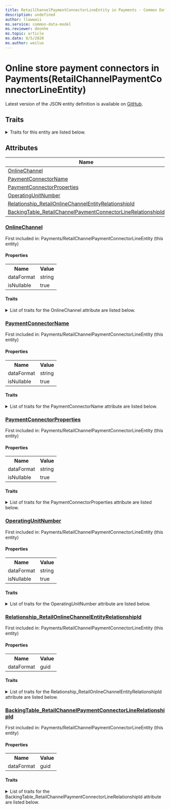 ```yaml
---
title: RetailChannelPaymentConnectorLineEntity in Payments - Common Data Model | Microsoft Docs
description: undefined
author: llawwaii
ms.service: common-data-model
ms.reviewer: deonhe
ms.topic: article
ms.date: 8/5/2020
ms.author: weiluo
---
```


# Online store payment connectors in Payments(RetailChannelPaymentConnectorLineEntity)

  
 Latest version of the JSON entity definition is available on <a href="https://github.com/Microsoft/CDM/tree/master/schemaDocuments/core/operationsCommon/Entities/Commerce/Payments/RetailChannelPaymentConnectorLineEntity.cdm.json" target="_blank">GitHub</a>.  

## Traits

<details>
<summary>Traits for this entity are listed below.  
</summary>

**is.CDM.entityVersion**  
  <table><tr><th>Parameter</th><th>Value</th><th>Data type</th><th>Explanation</th></tr><tr><td>versionNumber</td><td>"1.0"</td><td>string</td><td>semantic version number of the entity</td></tr></table>

**is.application.releaseVersion**  
  <table><tr><th>Parameter</th><th>Value</th><th>Data type</th><th>Explanation</th></tr><tr><td>releaseVersion</td><td>"10.0.13.0"</td><td>string</td><td>semantic version number of the application introducing this entity</td></tr></table>

**is.localized.displayedAs**  
  Holds the list of language specific display text for an object.  <table><tr><th>Parameter</th><th>Value</th><th>Data type</th><th>Explanation</th></tr><tr><td>localizedDisplayText</td><td><table><tr><th>languageTag</th><th>displayText</th></tr><tr><td>en</td><td>Online store payment connectors</td></tr></table></td><td>entity</td><td>a reference to the constant entity holding the list of localized text</td></tr></table>

</details>

## Attributes

|Name|Description|First Included in Instance|
|---|---|---|
|[OnlineChannel](#OnlineChannel)||<a href="RetailChannelPaymentConnectorLineEntity.md" target="_blank">Payments/RetailChannelPaymentConnectorLineEntity</a>|
|[PaymentConnectorName](#PaymentConnectorName)||<a href="RetailChannelPaymentConnectorLineEntity.md" target="_blank">Payments/RetailChannelPaymentConnectorLineEntity</a>|
|[PaymentConnectorProperties](#PaymentConnectorProperties)||<a href="RetailChannelPaymentConnectorLineEntity.md" target="_blank">Payments/RetailChannelPaymentConnectorLineEntity</a>|
|[OperatingUnitNumber](#OperatingUnitNumber)||<a href="RetailChannelPaymentConnectorLineEntity.md" target="_blank">Payments/RetailChannelPaymentConnectorLineEntity</a>|
|[Relationship_RetailOnlineChannelEntityRelationshipId](#Relationship_RetailOnlineChannelEntityRelationshipId)||<a href="RetailChannelPaymentConnectorLineEntity.md" target="_blank">Payments/RetailChannelPaymentConnectorLineEntity</a>|
|[BackingTable_RetailChannelPaymentConnectorLineRelationshipId](#BackingTable_RetailChannelPaymentConnectorLineRelationshipId)||<a href="RetailChannelPaymentConnectorLineEntity.md" target="_blank">Payments/RetailChannelPaymentConnectorLineEntity</a>|

### <a href=#OnlineChannel name="OnlineChannel">OnlineChannel</a>

First included in: Payments/RetailChannelPaymentConnectorLineEntity (this entity)  

#### Properties

<table><tr><th>Name</th><th>Value</th></tr><tr><td>dataFormat</td><td>string</td></tr><tr><td>isNullable</td><td>true</td></tr></table>

#### Traits

<details>
<summary>List of traits for the OnlineChannel attribute are listed below.</summary>

**is.dataFormat.character**  
**is.dataFormat.big**  
**is.dataFormat.array**  
**is.nullable**  
The attribute value may be set to NULL.  

**is.dataFormat.character**  
**is.dataFormat.array**  
</details>

### <a href=#PaymentConnectorName name="PaymentConnectorName">PaymentConnectorName</a>

First included in: Payments/RetailChannelPaymentConnectorLineEntity (this entity)  

#### Properties

<table><tr><th>Name</th><th>Value</th></tr><tr><td>dataFormat</td><td>string</td></tr><tr><td>isNullable</td><td>true</td></tr></table>

#### Traits

<details>
<summary>List of traits for the PaymentConnectorName attribute are listed below.</summary>

**is.dataFormat.character**  
**is.dataFormat.big**  
**is.dataFormat.array**  
**is.nullable**  
The attribute value may be set to NULL.  

**is.dataFormat.character**  
**is.dataFormat.array**  
</details>

### <a href=#PaymentConnectorProperties name="PaymentConnectorProperties">PaymentConnectorProperties</a>

First included in: Payments/RetailChannelPaymentConnectorLineEntity (this entity)  

#### Properties

<table><tr><th>Name</th><th>Value</th></tr><tr><td>dataFormat</td><td>string</td></tr><tr><td>isNullable</td><td>true</td></tr></table>

#### Traits

<details>
<summary>List of traits for the PaymentConnectorProperties attribute are listed below.</summary>

**is.dataFormat.character**  
**is.dataFormat.big**  
**is.dataFormat.array**  
**is.nullable**  
The attribute value may be set to NULL.  

**is.dataFormat.character**  
**is.dataFormat.array**  
</details>

### <a href=#OperatingUnitNumber name="OperatingUnitNumber">OperatingUnitNumber</a>

First included in: Payments/RetailChannelPaymentConnectorLineEntity (this entity)  

#### Properties

<table><tr><th>Name</th><th>Value</th></tr><tr><td>dataFormat</td><td>string</td></tr><tr><td>isNullable</td><td>true</td></tr></table>

#### Traits

<details>
<summary>List of traits for the OperatingUnitNumber attribute are listed below.</summary>

**is.dataFormat.character**  
**is.dataFormat.big**  
**is.dataFormat.array**  
**is.nullable**  
The attribute value may be set to NULL.  

**is.dataFormat.character**  
**is.dataFormat.array**  
</details>

### <a href=#Relationship_RetailOnlineChannelEntityRelationshipId name="Relationship_RetailOnlineChannelEntityRelationshipId">Relationship_RetailOnlineChannelEntityRelationshipId</a>

First included in: Payments/RetailChannelPaymentConnectorLineEntity (this entity)  

#### Properties

<table><tr><th>Name</th><th>Value</th></tr><tr><td>dataFormat</td><td>guid</td></tr></table>

#### Traits

<details>
<summary>List of traits for the Relationship_RetailOnlineChannelEntityRelationshipId attribute are listed below.</summary>

**is.dataFormat.character**  
**is.dataFormat.big**  
**is.dataFormat.array**  
**is.dataFormat.guid**  
**means.identity.entityId**  
**is.linkedEntity.identifier**  
Marks the attribute(s) that hold foreign key references to a linked (used as an attribute) entity. This attribute is added to the resolved entity to enumerate the referenced entities.  <table><tr><th>Parameter</th><th>Value</th><th>Data type</th><th>Explanation</th></tr><tr><td>entityReferences</td><td>empty table</td><td>entity</td><td>a reference to the constant entity holding the list of entity references</td></tr></table>

**is.dataFormat.guid**  
**is.dataFormat.character**  
**is.dataFormat.array**  
</details>

### <a href=#BackingTable_RetailChannelPaymentConnectorLineRelationshipId name="BackingTable_RetailChannelPaymentConnectorLineRelationshipId">BackingTable_RetailChannelPaymentConnectorLineRelationshipId</a>

First included in: Payments/RetailChannelPaymentConnectorLineEntity (this entity)  

#### Properties

<table><tr><th>Name</th><th>Value</th></tr><tr><td>dataFormat</td><td>guid</td></tr></table>

#### Traits

<details>
<summary>List of traits for the BackingTable_RetailChannelPaymentConnectorLineRelationshipId attribute are listed below.</summary>

**is.dataFormat.character**  
**is.dataFormat.big**  
**is.dataFormat.array**  
**is.dataFormat.guid**  
**means.identity.entityId**  
**is.linkedEntity.identifier**  
Marks the attribute(s) that hold foreign key references to a linked (used as an attribute) entity. This attribute is added to the resolved entity to enumerate the referenced entities.  <table><tr><th>Parameter</th><th>Value</th><th>Data type</th><th>Explanation</th></tr><tr><td>entityReferences</td><td><table><tr><th>entityReference</th><th>attributeReference</th></tr><tr><td><a href="../../../Tables/Commerce/Payments/Miscellaneous/RetailChannelPaymentConnectorLine.md" target="_blank">/core/operationsCommon/Tables/Commerce/Payments/Miscellaneous/RetailChannelPaymentConnectorLine.cdm.json/RetailChannelPaymentConnectorLine</a></td><td><a href="../../../Tables/Commerce/Payments/Miscellaneous/RetailChannelPaymentConnectorLine.md#RecId" target="_blank">RecId</a></td></tr></table></td><td>entity</td><td>a reference to the constant entity holding the list of entity references</td></tr></table>

**is.dataFormat.guid**  
**is.dataFormat.character**  
**is.dataFormat.array**  
</details>
